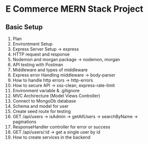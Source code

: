 # E Commerce MERN Stack Project

## Basic Setup

1. Plan
2. Environtment Setup
3. Express Server Setup -> express
4. HTTP request and response
5. Nodemon and morgan package -> nodemon, morgan
6. API testing with Postman
7. Middleware and types of middleware
8. Express error Handling middleware -> body-parser
9. How to handle http errors -> http-errors
10. How to secure API -> xss-clean, express-rate-limit
11. Environment variable & .gitignore
12. MVC Archirecture (Model Views Controller)
13. Connect to MongoDb database
14. Schema and model for user
15. Create seed route for testing 
16. GET /api/users -> isAdmin -> getAllUsers -> searchByName -> paginations
17. ResponseHandler controller for error or success
18. GET /api/users/:id -> get a single user by id
19. How to create services in the backend